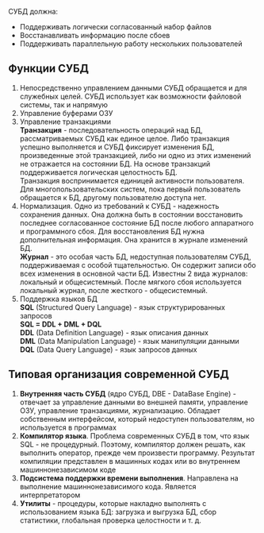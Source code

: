 СУБД должна:
- Поддерживать логически согласованный набор файлов
- Восстанавливать информацию после сбоев
- Поддерживать параллельную работу нескольких пользователей
## Функции СУБД
1. Непосредственно управлением данными СУБД обращается и для служебных целей. СУБД использует как возможности файловой системы, так и напрямую
2. Управление буферами ОЗУ
3. Управление транзакциями  
	**Транзакция** - последовательность операций над БД, рассматриваемых СУБД как единое целое. Либо транзакция успешно выполняется и СУБД фиксирует изменения БД, произведенные этой транзакцией, либо ни одно из этих изменений не отражается на состоянии БД. На основе транзакций поддерживается логическая целостность БД.  
	Транзакция воспринимается единицей активности пользователя. Для многопользовательских систем, пока первый пользователь обращается к БД, другому пользователю доступа нет.
4.  Нормализация. Одно из требований к СУБД - надежность сохранения данных. Она должна быть в состоянии восстановить последнее согласованное состояние БД после любого аппаратного и программного сбоя. Для восстановления БД нужна дополнительная информация. Она хранится в журнале изменений БД.  
	**Журнал** - это особая часть БД, недоступная пользователям СУБД, поддерживаемая с особой тщательностью. Он содержит записи обо всех изменения в основной части БД. Известны 2 вида журналов: локальный и общесистемный. После мягкого сбоя используется локальный журнал, после жесткого - общесистемный.
5. Поддержка языков БД  
	**SQL** (Structured Query Language) - язык структурированных запросов  
	**SQL = DDL + DML + DQL**  
	**DDL** (Data Definition Language) - язык описания данных  
	**DML** (Data Manipulation Language) - язык манипуляции данными  
	**DQL** (Data Query Language) - язык запросов данных
## Типовая организация современной СУБД
1. **Внутренняя часть СУБД** (ядро СУБД, DBE - DataBase Engine) - отвечает за управление данными во внешней памяти, управление ОЗУ, управление транзакциями, журнализацию. Обладает собственным интерфейсом, который недоступен пользователям, но используется в программах
2. **Компилятор языка**. Проблема современных СУБД в том, что язык SQL - не процедурный. Поэтому, компилятор должен решать, как выполнить оператор, прежде чем произвести программу. Результат компиляции представлен в машинных кодах или во внутреннем машиннонезависимом коде
3. **Подсистема поддержки времени выполнения**. Направлена на выполнение машиннонезависимого кода. Является интерпретатором
4. **Утилиты** - процедуры, которые накладно выполнять с использованием языка БД: загрузка и выгрузка БД, сбор статистики, глобальная проверка целостности и т. д.